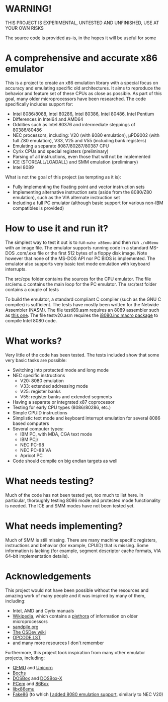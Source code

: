 
# WARNING!

THIS PROJECT IS EXPERIMENTAL, UNTESTED AND UNFINISHED, USE AT YOUR OWN RISKS

The source code is provided as-is, in the hopes it will be useful for some

# A comprehensive and accurate x86 emulator

This is a project to create an x86 emulation library with a special focus on accuracy and emulating specific old architectures.
It aims to reproduce the behavior and feature set of these CPUs as close as possible.
As part of this goal, many older microprocessors have been researched.
The code specifically includes support for:

* Intel 8086/8088, Intel 80286, Intel 80386, Intel 80486, Intel Pentium
* Differences in Intel64 and AMD64
* Oddities such as Intel 80376 and intermediate steppings of 80386/80486
* NEC processors, including: V20 (with 8080 emulation), µPD9002 (with full Z80 emulation), V33, V25 and V55 (including bank registers)
* Emulating a separate 8087/80287/80387 CPU
* Cyrix CPUs and special registers (preliminary)
* Parsing of all instructions, even those that will not be implemented
* ICE (STOREALL/LOADALL) and SMM emulation (preliminary)
* Intel 8089

What is not the goal of this project (as tempting as it is):

* Fully implementing the floating point and vector instruction sets
* Implementing alternative instruction sets (aside from the 8080/Z80 emulation), such as the VIA alternate instruction set
* Including a full PC emulator (although basic support for various non-IBM compatibles is provided)

# How to use it and run it?

The simplest way to test it out is to run `make x86emu` and then run `./x86emu` with an image file.
The emulator supports running code in a standard MS-DOS .com/.exe file or the first 512 bytes of a floppy disk image.
Note however that none of the MS-DOS API nor PC BIOS is implemented.
The emulator also supports very basic text mode emulation with keyboard interrupts.

The src/cpu folder contains the sources for the CPU emulator.
The file src/emu.c contains the main loop for the PC emulator.
The src/test folder contains a couple of tests

To build the emulator, a standard compliant C compiler (such as the GNU C compiler) is sufficient.
The tests have mostly been written for the Netwide Assembler (NASM).
The file testi89.asm requires an 8089 assembler such as [this one](https://github.com/brouhaha/i89).
The file testv20.asm requires the [i8080.inc macro package](https://github.com/BinaryMelodies/nasm-i8080) to compile Intel 8080 code.

# What works?

Very little of the code has been tested.
The tests included show that some very basic tasks are possible:

* Switching into protected mode and long mode
* NEC specific instructions
    * V20: 8080 emulation
    * V33: extended addressing mode
    * V25: register banks
    * V55: register banks and extended segments
* Having a separate or integrated x87 coprocessor
* Testing for early CPU types (8086/80286, etc.)
* Simple CPUID instructions
* Simplistic text mode and keyboard interrupt emulation for several 8086 based computers
* Several computer types:
    * IBM PC, with MDA, CGA text mode
    * IBM PCjr
    * NEC PC-98
    * NEC PC-88 VA
    * Apricot PC
* Code should compile on big endian targets as well

# What needs testing?

Much of the code has not been tested yet, too much to list here.
In particular, thoroughly testing 8086 mode and protected mode functionality is needed.
The ICE and SMM modes have not been tested yet.

# What needs implementing?

Much of SMM is still missing.
There are many machine specific registers, instructions and behavior (for example, CPUID) that is missing.
Some information is lacking (for example, segment descriptor cache formats, VIA 64-bit implementation details).

# Acknowledgements

This project would not have been possible without the resources and amazing work of many people and it was inspired by many of them, including:

* Intel, AMD and Cyrix manuals
* [Wikipedia](https://www.wikipedia.org/), which contains a [plethora](https://en.wikipedia.org/wiki/X86_instruction_listings) of information on older microprocessors
* [sandpile.org](https://sandpile.org/)
* [The OSDev wiki](https://wiki.osdev.org)
* [OPCODE.LST](http://phg.chat.ru/opcode.txt)
* and many more resources I don't remember

Furthermore, this project took inspiration from many other emulator projects, including:

* [QEMU](https://www.qemu.org/) and [Unicorn](https://www.unicorn-engine.org/)
* [Bochs](https://bochs.sourceforge.io/)
* [DOSBox](https://www.dosbox.com/) and [DOSBox-X](https://dosbox-x.com/)
* [PCem](https://www.pcem-emulator.co.uk/) and [86Box](https://86box.net/)
* [libx86emu](https://github.com/wfeldt/libx86emu)
* [Fake86](https://sourceforge.net/projects/fake86/) (to which [I added 8080 emulation support](https://github.com/BinaryMelodies/fake86), similarly to NEC V20)

